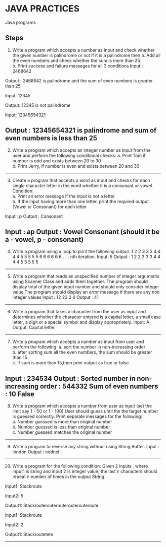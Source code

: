 # JAVA PRACTICES
Java programs
## Steps
1. Write a program which accepts a number as input and check whether the given number is palindrome or not If it is a palindrome then
a. Add all the even numbers and check whether the sum is more than 25.   
b. Print success and failure messages for all 3 conditions
Input : 2468642

Output : 2468642 is palindrome and the sum of even numbers is greater than 25

Input: 12345

Output: 12345 is not palindrome

Input: 12345654321

Output : 12345654321 is palindrome and sum of even numbers is less than 25
------------------------------------------------------------------------------------------------------------------------

2. Write a program which accepts an integer number as input from the user and perform the following conditional checks:
a. Print Tom if number is odd and exists between 20 to 30   
b. Print Jerry, if number is even and exists between 20 and 30
------------------------------------------------------------------------------------------------------------------------

3. Create a program that accepts a word as input and checks for each single character letter in the word whether it is a consonant or vowel.
Condition:         
    a. Print an error message if the input is not a letter         
    b. If the input having more than one letter, print the required output
          (Vowel or Consonant) for each letter
 
Input : p
Output : Consonant
 
Input : ap
Output : Vowel Consonant (should it be a - vowel, p - consonant)
-------------------------------------------------------------------------------------------------------------------------


4. Write a program using a loop to print the following output. 1 2 2 3 3 3 4 4 4 4 5 5 5 5 5 6 6 6 6       6 6 . . . nth iteration.
 Input: 5
 Output : 1 2 2 3 3 3 4 4 4 4 5 5 5 5 5
------------------------------------------------------------------------------------------------------------------------------
	

5. Write a program that reads an unspecified number of integer arguments using Scanner Class and adds them together. The program should display total of the given input number and should only consider integer value.The program should display an error message if there are any non integer values
Input :  12 23 2 4
Output : 41
-------------------------------------------------------------------------------------------------------------------------------


6. Write a program that takes a character from the user as input and determines whether the character entered is a capital letter, a small case letter, a digit or a special symbol and display appropriately.
Input:  A
Output:  Capital letter
-------------------------------------------------------------------------------------------------------------------------------

7. Write a program which accepts a number as input from user and perform the following:
a. sort the number in non-increasing order   
b. after sorting sum all the even numbers, the sum should be greater than 15 .   
c. if sum is more than 15,then print output as true or false.
 
Input  : 234534
Output : Sorted number in non-increasing order : 544332
                 Sum of even numbers : 10
                 False
--------------------------------------------------------------------------------------------------------------------------------

8. Write a program which accepts a number from user as input (set the limit say 1 - 50 or 1 - 100) User should guess until the the target number is guessed correctly.
Print separate messages for the following:     
    a. Number guessed is more than original number     
    b. Number guessed is less than original number     
    c. Number guessed matches the original number
-------------------------------------------------------------------------------------------------------------------------------


9. Write a program to reverse any string without using String Buffer.
Input : london
Output : nodnol
-----------------------------------------------------------------------------------------------------------------------------

10. Write a program for the following condition:
Given 2 inputs , where input1 is string and input 2 is integer value, the last n characters should repeat n number of times in the output String.

Input1:            Stackroute

Input2:            5

Output1:           Stackrouterouterouterouterouteroute

 

Input1:            Stackroute

Input2:            2

Output1:           Stackroutetete

-----------------------------------------------------------------------------------------------------------------------------------
